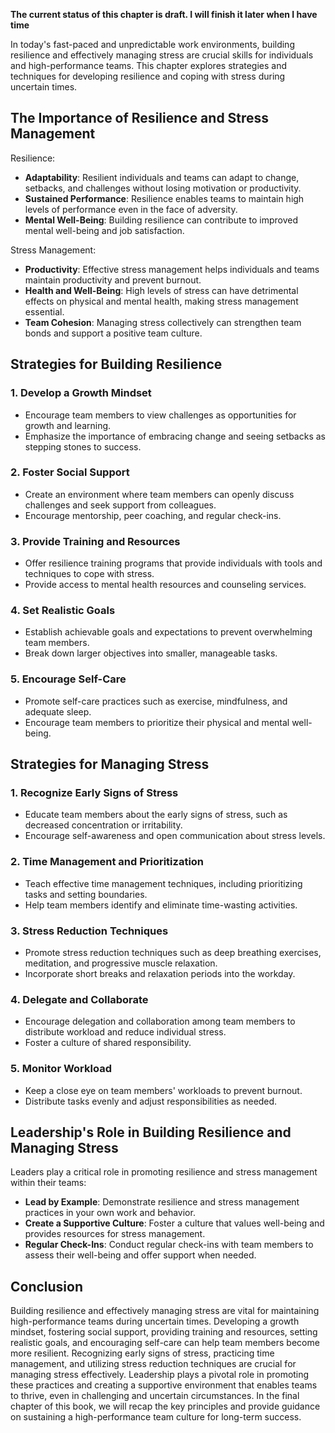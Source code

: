 **The current status of this chapter is draft. I will finish it later when I have time**

In today's fast-paced and unpredictable work environments, building resilience and effectively managing stress are crucial skills for individuals and high-performance teams. This chapter explores strategies and techniques for developing resilience and coping with stress during uncertain times.

The Importance of Resilience and Stress Management
--------------------------------------------------

Resilience:

* **Adaptability**: Resilient individuals and teams can adapt to change, setbacks, and challenges without losing motivation or productivity.
* **Sustained Performance**: Resilience enables teams to maintain high levels of performance even in the face of adversity.
* **Mental Well-Being**: Building resilience can contribute to improved mental well-being and job satisfaction.

Stress Management:

* **Productivity**: Effective stress management helps individuals and teams maintain productivity and prevent burnout.
* **Health and Well-Being**: High levels of stress can have detrimental effects on physical and mental health, making stress management essential.
* **Team Cohesion**: Managing stress collectively can strengthen team bonds and support a positive team culture.

Strategies for Building Resilience
----------------------------------

### **1. Develop a Growth Mindset**

* Encourage team members to view challenges as opportunities for growth and learning.
* Emphasize the importance of embracing change and seeing setbacks as stepping stones to success.

### **2. Foster Social Support**

* Create an environment where team members can openly discuss challenges and seek support from colleagues.
* Encourage mentorship, peer coaching, and regular check-ins.

### **3. Provide Training and Resources**

* Offer resilience training programs that provide individuals with tools and techniques to cope with stress.
* Provide access to mental health resources and counseling services.

### **4. Set Realistic Goals**

* Establish achievable goals and expectations to prevent overwhelming team members.
* Break down larger objectives into smaller, manageable tasks.

### **5. Encourage Self-Care**

* Promote self-care practices such as exercise, mindfulness, and adequate sleep.
* Encourage team members to prioritize their physical and mental well-being.

Strategies for Managing Stress
------------------------------

### **1. Recognize Early Signs of Stress**

* Educate team members about the early signs of stress, such as decreased concentration or irritability.
* Encourage self-awareness and open communication about stress levels.

### **2. Time Management and Prioritization**

* Teach effective time management techniques, including prioritizing tasks and setting boundaries.
* Help team members identify and eliminate time-wasting activities.

### **3. Stress Reduction Techniques**

* Promote stress reduction techniques such as deep breathing exercises, meditation, and progressive muscle relaxation.
* Incorporate short breaks and relaxation periods into the workday.

### **4. Delegate and Collaborate**

* Encourage delegation and collaboration among team members to distribute workload and reduce individual stress.
* Foster a culture of shared responsibility.

### **5. Monitor Workload**

* Keep a close eye on team members' workloads to prevent burnout.
* Distribute tasks evenly and adjust responsibilities as needed.

Leadership's Role in Building Resilience and Managing Stress
------------------------------------------------------------

Leaders play a critical role in promoting resilience and stress management within their teams:

* **Lead by Example**: Demonstrate resilience and stress management practices in your own work and behavior.
* **Create a Supportive Culture**: Foster a culture that values well-being and provides resources for stress management.
* **Regular Check-Ins**: Conduct regular check-ins with team members to assess their well-being and offer support when needed.

Conclusion
----------

Building resilience and effectively managing stress are vital for maintaining high-performance teams during uncertain times. Developing a growth mindset, fostering social support, providing training and resources, setting realistic goals, and encouraging self-care can help team members become more resilient. Recognizing early signs of stress, practicing time management, and utilizing stress reduction techniques are crucial for managing stress effectively. Leadership plays a pivotal role in promoting these practices and creating a supportive environment that enables teams to thrive, even in challenging and uncertain circumstances. In the final chapter of this book, we will recap the key principles and provide guidance on sustaining a high-performance team culture for long-term success.
